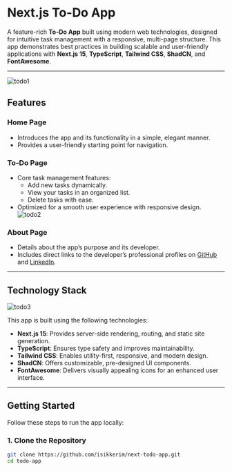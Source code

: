 # Next.js To-Do App

A feature-rich **To-Do App** built using modern web technologies, designed for intuitive task management with a responsive, multi-page structure. This app demonstrates best practices in building scalable and user-friendly applications with **Next.js 15**, **TypeScript**, **Tailwind CSS**, **ShadCN**, and **FontAwesome**.

---
![todo1](https://github.com/user-attachments/assets/8d4179f2-f440-4f93-9fb0-c58604af5a1e)

## Features

### Home Page
- Introduces the app and its functionality in a simple, elegant manner.
- Provides a user-friendly starting point for navigation.

### To-Do Page
- Core task management features:  
  - Add new tasks dynamically.  
  - View your tasks in an organized list.  
  - Delete tasks with ease.
- Optimized for a smooth user experience with responsive design.
![todo2](https://github.com/user-attachments/assets/6c6d6eb8-e6f2-49b3-8ae3-2126f24260b4)

### About Page
- Details about the app’s purpose and its developer.
- Includes direct links to the developer’s professional profiles on [GitHub](https://github.com/isikkerim) and [LinkedIn](https://www.linkedin.com/in/kerim-i%C5%9F%C4%B1k-b47892211/).

---

## Technology Stack
![todo3](https://github.com/user-attachments/assets/9427ac0d-1bc5-4758-bedb-fd1705790484)

This app is built using the following technologies:

- **Next.js 15**: Provides server-side rendering, routing, and static site generation.  
- **TypeScript**: Ensures type safety and improves maintainability.  
- **Tailwind CSS**: Enables utility-first, responsive, and modern design.  
- **ShadCN**: Offers customizable, pre-designed UI components.  
- **FontAwesome**: Delivers visually appealing icons for an enhanced user interface.

---

## Getting Started

Follow these steps to run the app locally:

### 1. Clone the Repository
```bash
git clone https://github.com/isikkerim/next-todo-app.git
cd todo-app

